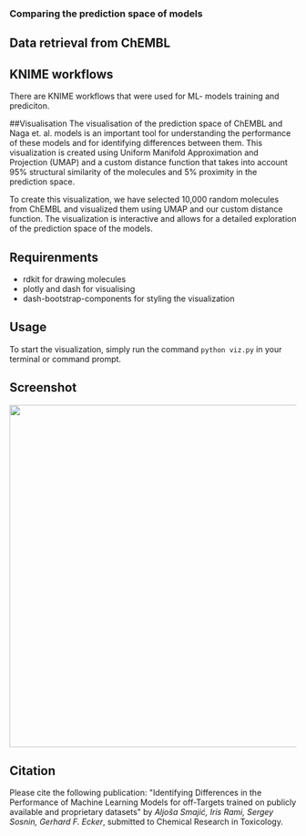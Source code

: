 ### Comparing the prediction space of models

## Data retrieval from ChEMBL 

## KNIME workflows 
There are KNIME workflows that were used for ML- models training and prediciton.

##Visualisation 
The visualisation of the prediction space of ChEMBL and Naga et. al. models is an important tool for understanding the performance of these models and for identifying differences between them. This visualization is created using Uniform Manifold Approximation and Projection (UMAP) and a custom distance function that takes into account 95% structural similarity of the molecules and 5% proximity in the prediction space.

To create this visualization, we have selected 10,000 random molecules from ChEMBL and visualized them using UMAP and our custom distance function. The visualization is interactive and allows for a detailed exploration of the prediction space of the models.

## Requirenments 
* rdkit for drawing molecules
* plotly and dash for visualising 
* dash-bootstrap-components for styling the visualization

## Usage
To start the visualization, simply run the command `python viz.py` in your terminal or command prompt.

## Screenshot
<img src="https://user-images.githubusercontent.com/4963384/218079020-95279428-1c50-4e71-952b-d295ac75b508.png" width="600">


## Citation 
Please cite the following publication:
"Identifying Differences in the Performance of Machine Learning Models for off-Targets trained on publicly available and proprietary datasets" by *Aljoša Smajić, Iris Rami, Sergey Sosnin, Gerhard F. Ecker*, submitted to Chemical Research in Toxicology.

